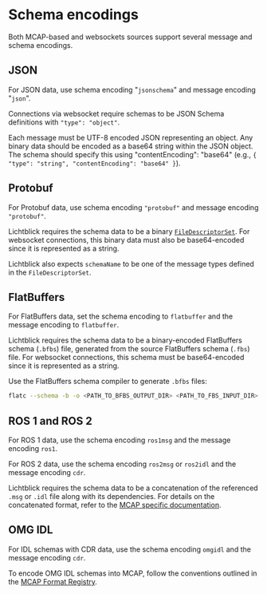 # Schema encodings

Both MCAP-based and websockets sources support several message and schema encodings.

## JSON

For JSON data, use schema encoding "`jsonschema`" and message encoding "`json`".

Connections via websocket require schemas to be JSON Schema definitions with `"type": "object"`.

Each message must be UTF-8 encoded JSON representing an object. Any binary data should be encoded as a base64 string within the JSON object. The schema should specify this using "contentEncoding": "base64" (e.g., `{ "type": "string", "contentEncoding": "base64" }`).

## Protobuf

For Protobuf data, use schema encoding `"protobuf"` and message encoding `"protobuf"`.

Lichtblick requires the schema data to be a binary [`FileDescriptorSet`](https://protobuf.dev/programming-guides/techniques/#self-description). For websocket connections, this binary data must also be base64-encoded since it is represented as a string.

Lichtblick also expects `schemaName` to be one of the message types defined in the `FileDescriptorSet`.

## FlatBuffers

For FlatBuffers data, set the schema encoding to `flatbuffer` and the message encoding to `flatbuffer`.

Lichtblick requires the schema data to be a binary-encoded FlatBuffers schema (`.bfbs`) file, generated from the source FlatBuffers schema (`.fbs`) file. For websocket connections, this schema must be base64-encoded since it is represented as a string.

Use the FlatBuffers schema compiler to generate `.bfbs` files:

```sh
flatc --schema -b -o <PATH_TO_BFBS_OUTPUT_DIR> <PATH_TO_FBS_INPUT_DIR>
```

## ROS 1 and ROS 2

For ROS 1 data, use the schema encoding `ros1msg` and the message encoding `ros1`.

For ROS 2 data, use the schema encoding `ros2msg` or `ros2idl` and the message encoding `cdr`.

Lichtblick requires the schema data to be a concatenation of the referenced `.msg` or `.idl` file along with its dependencies. For details on the concatenated format, refer to the [MCAP specific documentation](https://mcap.dev/spec/registry#ros1msg-data-format).

## OMG IDL

For IDL schemas with CDR data, use the schema encoding `omgidl` and the message encoding `cdr`.

To encode OMG IDL schemas into MCAP, follow the conventions outlined in the [MCAP Format Registry](https://mcap.dev/spec/registry#omgidl).
